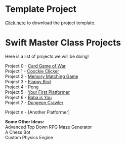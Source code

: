 # Template Project

[Click here](https://github.com/JonnyGamer/SpriteKitTemplate) to download the project template.

# Swift Master Class Projects

Here is a list of projects we will be doing!

Project 0 - [Card Game of War](/Benjamin)  
Project 1 - [Coockie Clicker](/CookieClicker.md)  
Project 2 - [Memory Matching Game](/BirthdayGame.md)  
Project 3 - [Flappy Bird](/FlappyBirdMacOS)  
Project 4 - [Pong](/Pong)  
Project 5 - [Your First Platformer](/PlatformerWithAlek)  
Project 6 - [Baba is You](/BabaIsYou)  
Project 7 - [Dungeon Crawler](/DungeonCrawler)  

Project n - [Another Platformer]  

**Some Other Ideas:**  
Advanced Top Down RPG
Maze Generator    
A Chess Bot  
Custom Physics Engine  

